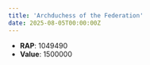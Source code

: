 ```yaml
---
title: 'Archduchess of the Federation'
date: 2025-08-05T00:00:00Z
---
```

- **RAP**: 1049490
- **Value**: 1500000
